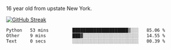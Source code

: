 16 year old from upstate New York. 

[![GitHub Streak](https://github-readme-streak-stats.herokuapp.com?user=airD173&theme=onedark&hide_border=true)](https://git.io/streak-stats)

<!--START_SECTION:waka-->

```txt
Python   53 mins         █████████████████████▒░░░   85.06 %
Other    9 mins          ███▓░░░░░░░░░░░░░░░░░░░░░   14.55 %
Text     0 secs          ░░░░░░░░░░░░░░░░░░░░░░░░░   00.39 %
```

<!--END_SECTION:waka-->
